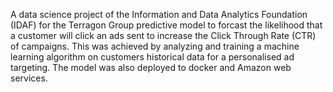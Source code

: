 A data science project of the Information and Data Analytics Foundation (IDAF) for the Terragon Group predictive model to forcast the likelihood that a customer will click an ads sent to increase the Click Through Rate (CTR) of campaigns. This was achieved by analyzing and training a machine learning algorithm on customers historical data for a personalised ad targeting. The model was also deployed to docker and Amazon web services.

